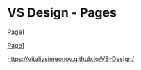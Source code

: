 # VS Design - Pages
<a href="./Pages/Page1_rev2.html" target="_blank">Page1</a>
    
 
<a href="https://vitaliysimeonov.github.io/VS-Design/Pages/Page1_rev2.html" target="_blank">Page1</a>

https://vitaliysimeonov.github.io/VS-Design/
